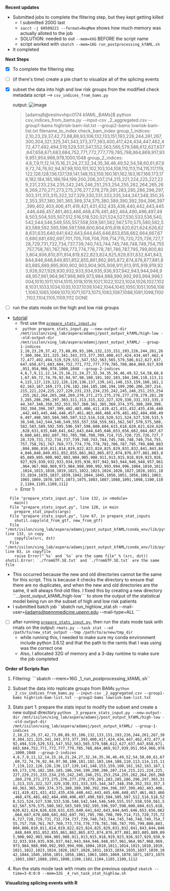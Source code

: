 **Recent updates**
- Submitted jobs to complete the filtering step, but they kept getting killed 
  - I submitted 200G last 
  - ```sacct -j 60509221 --format=ReqMem``` shows how much memory was actually alloted to the job 
  - SOLUTION: needed to out ```--mem=XXG``` BEFORE the script name 
  - script worked with ```sbatch --mem=16G run_postprocessing_kfAML.sh```
- It completed 

**Next Steps**

- [x] To complete the filtering step
- [ ] (if there's time) create a pie chart to visualize all of the splicing events 
- [x] subset the data into high and low risk groups from the modified check metadata script --> ```csv_indices_from_bams.py```

    output: ![image](https://user-images.githubusercontent.com/54278292/184235326-76f62472-611a-4e24-a6a6-bebabf8f92e2.png)
    
  >  [adamsj8@reslnvvhpc0174 kfAML_BAMs]$ python csv_indices_from_bams.py --input-csv _2_aggregated.csv --group1-bams highrisk-bam-list.txt --group2-bams lowrisk-bam-list.txt 
filename_to_index
check_bam_index
group_1_indices: 2,10,23,29,37,42,73,88,89,93,106,132,133,151,193,226,244,261,267,300,304,321,325,341,343,373,377,393,400,417,424,434,447,462,472,477,492,494,519,529,531,547,552,563,565,579,586,612,627,637,647,658,671,683,684,752,771,772,777,779,785,788,864,869,917,939,951,954,966,978,1000,1048
group_2_indices: 4,6,7,9,11,12,14,15,16,21,24,27,32,34,35,36,46,49,52,54,58,60,61,67,69,72,74,76,92,94,97,98,100,101,102,103,104,108,110,113,114,115,117,119,122,126,128,136,137,139,141,148,153,159,160,161,162,163,167,169,173,176,182,184,185,186,194,199,200,206,207,214,215,221,224,225,227,229,231,233,234,235,242,245,246,251,253,254,255,262,264,265,268,269,270,271,273,275,276,277,278,279,281,283,285,286,296,297,303,311,313,315,322,327,329,330,331,333,335,344,347,348,350,352,353,357,360,361,365,369,374,375,380,389,390,392,394,396,397,399,402,403,406,411,419,421,431,432,435,436,440,442,443,445,446,448,457,461,463,466,468,476,481,482,484,490,496,497,498,503,504,505,507,512,516,518,520,521,524,527,530,533,536,540,542,544,546,549,555,557,558,559,561,562,567,570,575,580,582,583,589,592,595,596,597,598,600,604,615,618,620,621,624,626,628,631,635,640,641,642,643,644,645,646,653,656,662,664,667,670,680,681,692,697,701,705,706,708,709,714,715,720,725,726,727,728,729,731,732,734,737,739,740,743,744,745,746,748,749,754,755,757,758,761,767,769,773,774,776,778,781,786,787,795,799,800,803,804,806,810,811,814,819,822,823,824,825,829,831,832,841,843,844,846,848,849,851,852,855,861,862,865,872,874,876,877,881,883,885,889,895,900,902,903,904,905,908,911,913,915,918,919,923,926,927,929,930,932,933,934,935,936,937,942,943,944,946,948,957,961,964,967,968,969,973,984,988,990,992,993,994,996,1004,1010,1011,1014,1015,1018,1019,1021,1022,1023,1024,1026,1027,1028,1031,1033,1034,1035,1037,1039,1042,1044,1045,1050,1051,1056,1061,1063,1065,1069,1070,1071,1073,1075,1083,1087,1088,1091,1098,1100,1102,1104,1105,1109,1112
DONE


- [ ] run the stats mode on the high and low risk groups 
- [tutorial](https://github.com/Xinglab/rmats-turbo-internal/tree/kutscherae-cavatica/cavatica_docker#run-rmats-stat)
  - first use the [```prepare_stats_input.py```](https://github.com/Xinglab/rmats-turbo/blob/master/rMATS_P/prepare_stat_inputs.py)
  - ``` python prepare_stats_input.py --new-output-dir /mnt/isilon/xing_lab/aspera/adamsj/post_output_kfAML/high-low --old-output-dir /mnt/isilon/xing_lab/aspera/adamsj/post_output_kfAML/ --group-1-indices 2,10,23,29,37,42,73,88,89,93,106,132,133,151,193,226,244,261,267,300,304,321,325,341,343,373,377,393,400,417,424,434,447,462,472,477,492,494,519,529,531,547,552,563,565,579,586,612,627,637,647,658,671,683,684,752,771,772,777,779,785,788,864,869,917,939,951,954,966,978,1000,1048 --group-2-indices 4,6,7,9,11,12,14,15,16,21,24,27,32,34,35,36,46,49,52,54,58,60,61,67,69,72,74,76,92,94,97,98,100,101,102,103,104,108,110,113,114,115,117,119,122,126,128,136,137,139,141,148,153,159,160,161,162,163,167,169,173,176,182,184,185,186,194,199,200,206,207,214,215,221,224,225,227,229,231,233,234,235,242,245,246,251,253,254,255,262,264,265,268,269,270,271,273,275,276,277,278,279,281,283,285,286,296,297,303,311,313,315,322,327,329,330,331,333,335,344,347,348,350,352,353,357,360,361,365,369,374,375,380,389,390,392,394,396,397,399,402,403,406,411,419,421,431,432,435,436,440,442,443,445,446,448,457,461,463,466,468,476,481,482,484,490,496,497,498,503,504,505,507,512,516,518,520,521,524,527,530,533,536,540,542,544,546,549,555,557,558,559,561,562,567,570,575,580,582,583,589,592,595,596,597,598,600,604,615,618,620,621,624,626,628,631,635,640,641,642,643,644,645,646,653,656,662,664,667,670,680,681,692,697,701,705,706,708,709,714,715,720,725,726,727,728,729,731,732,734,737,739,740,743,744,745,746,748,749,754,755,757,758,761,767,769,773,774,776,778,781,786,787,795,799,800,803,804,806,810,811,814,819,822,823,824,825,829,831,832,841,843,844,846,848,849,851,852,855,861,862,865,872,874,876,877,881,883,885,889,895,900,902,903,904,905,908,911,913,915,918,919,923,926,927,929,930,932,933,934,935,936,937,942,943,944,946,948,957,961,964,967,968,969,973,984,988,990,992,993,994,996,1004,1010,1011,1014,1015,1018,1019,1021,1022,1023,1024,1026,1027,1028,1031,1033,1034,1035,1037,1039,1042,1044,1045,1050,1051,1056,1061,1063,1065,1069,1070,1071,1073,1075,1083,1087,1088,1091,1098,1100,1102,1104,1105,1109,1112```
  - Error 1: 
``` Traceback (most recent call last):
  File "prepare_stats_input.py", line 132, in <module>
    main()
  File "prepare_stats_input.py", line 128, in main
    prepare_stat_inputs(args)
  File "prepare_stats_input.py", line 67, in prepare_stat_inputs
    shutil.copy(old_from_gtf, new_from_gtf)
  File "/mnt/isilon/xing_lab/aspera/adamsj/post_output_kfAML/conda_env/lib/python2.7/shutil.py", line 133, in copy
    copyfile(src, dst)
  File "/mnt/isilon/xing_lab/aspera/adamsj/post_output_kfAML/conda_env/lib/python2.7/shutil.py", line 83, in copyfile
    raise Error("`%s` and `%s` are the same file" % (src, dst))
shutil.Error: `./fromGTF.SE.txt` and `./fromGTF.SE.txt` are the same file
```
- This occurred because the new and old directories cannot be the same for this script. This is because it checks the directory to ensure that there are no duplicates, and when the new and old directories are the same, it will always find old files. I fixed this by creating a new directory ``.../post_output_kfAML/high-low``` to store the output of the statistical model being run on the subset of high and low risk patients 
- I submitted batch job ``sbatch run_highlow_stat.sh --mail-user=jiadams@pennmedicine.upenn.edu --mail-type=ALL ``` 

- [ ] after running [```prepare_stats_input.py```](https://github.com/Xinglab/rmats-turbo/blob/master/rMATS_P/prepare_stat_inputs.py), then run the stats mode task with rmats on the output: ```rmats.py --task stat --od /path/to/new_stat_output --tmp /path/to/a/new/tmp_dir```
  - while running this, I needed to make sure my conda environment include python 3.6.12 and that the path to the ramts that I was using was the correct one 
  - Also, I allocated 32G of memory and a 3-day runtime to make sure the job completed 


**Order of Scripts Ran**
1. Filtering: ```sbatch --mem=16G _1_run_postprocessing_kfAML.sh``

2. Subset the data into replicate groups from BAMs ```python _2_csv_indices_from_bams.py --input-csv _2_aggregated.csv --group1-bams highrisk-bam-list.txt --group2-bams lowrisk-bam-list.txt```

3. Stats part 1: prepare the stats input to modify the subset and create a new output directory ```python _3_prepare_stats_input.py --new-output-dir /mnt/isilon/xing_lab/aspera/adamsj/post_output_kfAML/high-low --old-output-dir /mnt/isilon/xing_lab/aspera/adamsj/post_output_kfAML/ --group-1-indices 2,10,23,29,37,42,73,88,89,93,106,132,133,151,193,226,244,261,267,300,304,321,325,341,343,373,377,393,400,417,424,434,447,462,472,477,492,494,519,529,531,547,552,563,565,579,586,612,627,637,647,658,671,683,684,752,771,772,777,779,785,788,864,869,917,939,951,954,966,978,1000,1048 --group-2-indices 4,6,7,9,11,12,14,15,16,21,24,27,32,34,35,36,46,49,52,54,58,60,61,67,69,72,74,76,92,94,97,98,100,101,102,103,104,108,110,113,114,115,117,119,122,126,128,136,137,139,141,148,153,159,160,161,162,163,167,169,173,176,182,184,185,186,194,199,200,206,207,214,215,221,224,225,227,229,231,233,234,235,242,245,246,251,253,254,255,262,264,265,268,269,270,271,273,275,276,277,278,279,281,283,285,286,296,297,303,311,313,315,322,327,329,330,331,333,335,344,347,348,350,352,353,357,360,361,365,369,374,375,380,389,390,392,394,396,397,399,402,403,406,411,419,421,431,432,435,436,440,442,443,445,446,448,457,461,463,466,468,476,481,482,484,490,496,497,498,503,504,505,507,512,516,518,520,521,524,527,530,533,536,540,542,544,546,549,555,557,558,559,561,562,567,570,575,580,582,583,589,592,595,596,597,598,600,604,615,618,620,621,624,626,628,631,635,640,641,642,643,644,645,646,653,656,662,664,667,670,680,681,692,697,701,705,706,708,709,714,715,720,725,726,727,728,729,731,732,734,737,739,740,743,744,745,746,748,749,754,755,757,758,761,767,769,773,774,776,778,781,786,787,795,799,800,803,804,806,810,811,814,819,822,823,824,825,829,831,832,841,843,844,846,848,849,851,852,855,861,862,865,872,874,876,877,881,883,885,889,895,900,902,903,904,905,908,911,913,915,918,919,923,926,927,929,930,932,933,934,935,936,937,942,943,944,946,948,957,961,964,967,968,969,973,984,988,990,992,993,994,996,1004,1010,1011,1014,1015,1018,1019,1021,1022,1023,1024,1026,1027,1028,1031,1033,1034,1035,1037,1039,1042,1044,1045,1050,1051,1056,1061,1063,1065,1069,1070,1071,1073,1075,1083,1087,1088,1091,1098,1100,1102,1104,1105,1109,1112```

4. Run the stats mode task with rmats on the previous oputput ```sbatch --time=3-0:0:0 --mem=32G _4_run_task_stat_highlow.sh```


**Visualizing splicing events with R**



